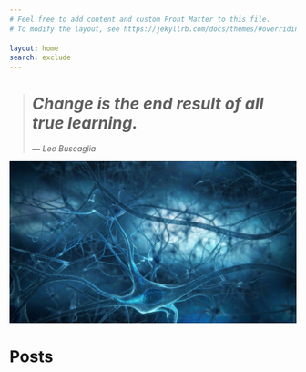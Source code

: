 ```yaml
---
# Feel free to add content and custom Front Matter to this file.
# To modify the layout, see https://jekyllrb.com/docs/themes/#overriding-theme-defaults

layout: home
search: exclude
---
```

> # *Change is the end result of all true learning.*
>&mdash; <cite>Leo Buscaglia</cite>

![](images/neurons.jpg)

# Posts
